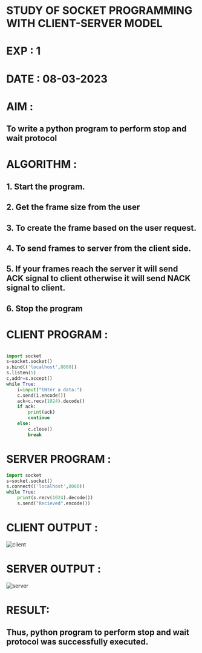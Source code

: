 
# STUDY OF SOCKET PROGRAMMING WITH CLIENT-SERVER MODEL

# EXP : 1

# DATE : 08-03-2023

# AIM :
## To write a python program to perform stop and wait protocol
# ALGORITHM :
## 1. Start the program.
## 2. Get the frame size from the user
## 3. To create the frame based on the user request.
## 4. To send frames to server from the client side.
## 5. If your frames reach the server it will send ACK signal to client otherwise it will send NACK signal to client.
## 6. Stop the program

# CLIENT PROGRAM :
```PYTHON 3

import socket
s=socket.socket()
s.bind(('localhost',8080))
s.listen(5)
c,addr=s.accept()
while True:
	i=input("ENter a data:")
	c.send(i.encode())
	ack=c.recv(1024).decode()
	if ack:
		print(ack)
		continue
	else:
		c.close()
		break
```
# SERVER PROGRAM : 
```PYTHON 3
import socket
s=socket.socket()
s.connect(('localhost',8080))
while True:
	print(s.recv(1024).decode())
	s.send("Recieved".encode())
```

# CLIENT OUTPUT :
![client](https://github.com/Skanthasishanth/19CS406-EX-1/assets/118298456/651a2e90-1b67-4000-a863-c0d5ea3cd510)

# SERVER OUTPUT :
![server](https://github.com/Skanthasishanth/19CS406-EX-1/assets/118298456/0527f6df-36fc-4cbb-9917-6fc2e06d7ace)
# RESULT:
## Thus, python program to perform stop and wait protocol was successfully executed.
